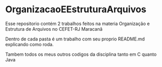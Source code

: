 # OrganizacaoEEstruturaArquivos

Esse repositorio contém 2 trabalhos feitos na materia Organização e Estrutura de Arquivos no CEFET-RJ Maracanã

Dentro de cada pasta é um trabalho com  seu proprio README.md explicando como roda.

Tambem todos os meus outros codigos da disciplina tanto em C quanto Java

